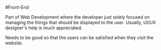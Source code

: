 #Front-End



Part of Web Development where the developer just solely focused on managing the things that should be displayed to the user. Usually, UI/UX designer's help is much appreciated.
Needs to be good so that the users can be satisfied when they visit the website.